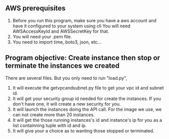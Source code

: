 ## AWS prerequisites
1. Before you run this program, make sure you have a aws account and have it configured to your system using cli <aws configure>
You will need AWSAccessKeyId and AWSSecretKey for that.
2. You will need your .pem file.
3. You need to import time, boto3, json, etc...

## Program objective: Create instance then stop or terminate the instances we created
There are several files. But you only need to run "load.py", <Usage python load.py> 
1. It will execute the getvpcandsubnet.py file to get your vpc id and subnet id. 
2. It will get your security group id needed for create the instances. If you don't have one, it will create a new security for you. 
3. It will launch the instances doing the API call. For the image we use, we can not create more than 20 instances.  
4. It will get the those running instances's id and instance's ip for you as a list containning tuple with id and ip.
5. It will give your a choice as to wanting those stopped or terminated.    
